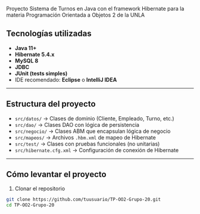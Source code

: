 Proyecto Sistema de Turnos en Java con el framework Hibernate para la materia Programación Orientada a Objetos 2 de la UNLA
## Tecnologías utilizadas
- **Java 11+**
- **Hibernate 5.4.x**
- **MySQL 8**
- **JDBC**
- **JUnit (tests simples)**
- IDE recomendado: **Eclipse** o **IntelliJ IDEA**

---
## Estructura del proyecto

- `src/datos/` → Clases de dominio (Cliente, Empleado, Turno, etc.)
- `src/dao/` → Clases DAO con lógica de persistencia
- `src/negocio/` → Clases ABM que encapsulan lógica de negocio
- `src/mapeos/` → Archivos `.hbm.xml` de mapeo de Hibernate
- `src/test/` → Clases con pruebas funcionales (no unitarias)
- `src/hibernate.cfg.xml` → Configuración de conexión de Hibernate

---

## Cómo levantar el proyecto
  1. Clonar el repositorio

```bash
git clone https://github.com/tuusuario/TP-OO2-Grupo-20.git
cd TP-OO2-Grupo-20

